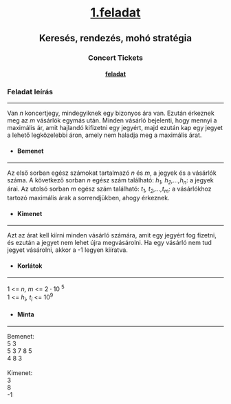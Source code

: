 # <p align = "center"><u>1.feladat</u> <br> 
## <p align = "center">Keresés, rendezés, mohó stratégia
### <p align = "center">Concert Tickets
#### <p align = "center"> [feladat](https://cses.fi/problemset/task/1091)

### Feladat leírás
***

 Van <i>n</i> koncertjegy, mindegyiknek egy bizonyos ára van. Ezután érkeznek meg az <i>m</i> vásárlók egymás után. Minden vásárló bejelenti, hogy mennyi a maximális ár, amit hajlandó kifizetni egy jegyért, majd ezután kap egy jegyet a lehető legközelebbi áron, amely nem haladja meg a maximális árat.
 * #### Bemenet 
 ***
 Az első sorban egész számokat tartalmazó <i>n</i> és <i>m</i>, a jegyek és a vásárlók száma. A következő sorban <i>n</i> egész szám található: <i>h<sub>1</sub>, h<sub>2</sub>,...,h<sub>n</sub></i>: a jegyek árai. Az utolsó sorban <i>m</i> egész szám található: <i>t<sub>1</sub>, t<sub>2</sub>,...,t<sub>m</sub></i>: a vásárlókhoz tartozó maximális árak a sorrendjükben, ahogy érkeznek.
* #### Kimenet
***
Azt az árat kell kiírni minden vásárló számára, amit egy jegyért fog fizetni, és ezután a jegyet nem lehet újra megvásárolni. 
Ha egy vásárló nem tud jegyet vásárolni, akkor a -1 legyen kiíratva.

* #### Korlátok
***
1 <= <i>n, m </i><= 2 · 10 <sup>5</sup> <br>
1 <= <i>h<sub>i</sub>, t<sub>i</sub></i> <= 10<sup>9 </sup>

* #### Minta
***
Bemenet: <br> 5 3 <br>5 3 7 8 5 <br> 4 8 3 <br><br> Kimenet: <br> 3<br> 8 <br> -1


